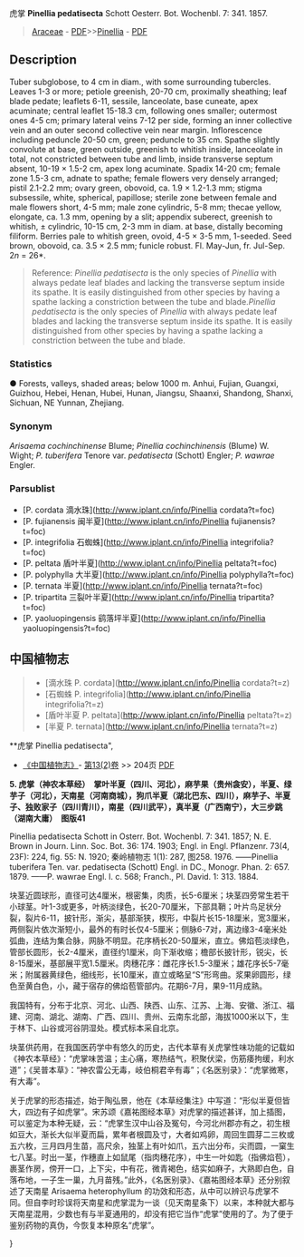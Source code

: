 虎掌 **Pinellia pedatisecta** Schott Oesterr. Bot. Wochenbl. 7: 341. 1857.

> [Araceae](http://www.iplant.cn/info/Araceae?t=foc) - [PDF](http://www.iplant.cn/foc/pdf/Araceae.pdf)>>[Pinellia](http://www.iplant.cn/info/Pinellia?t=foc) - [PDF](http://www.iplant.cn/foc/pdf/Pinellia.pdf)

## Description

Tuber subglobose, to 4 cm in diam., with some surrounding tubercles. Leaves 1-3 or more; petiole greenish, 20-70 cm, proximally sheathing; leaf blade pedate; leaflets 6-11, sessile, lanceolate, base cuneate, apex acuminate; central leaflet 15-18.3 cm, following ones smaller; outermost ones 4-5 cm; primary lateral veins 7-12 per side, forming an inner collective vein and an outer second collective vein near margin. Inflorescence including peduncle 20-50 cm, green; peduncle to 35 cm. Spathe slightly convolute at base, green outside, greenish to whitish inside, lanceolate in total, not constricted between tube and limb, inside transverse septum absent, 10-19 × 1.5-2 cm, apex long acuminate. Spadix 14-20 cm; female zone 1.5-3 cm, adnate to spathe; female flowers very densely arranged; pistil 2.1-2.2 mm; ovary green, obovoid, ca. 1.9 × 1.2-1.3 mm; stigma subsessile, white, spherical, papillose; sterile zone between female and male flowers short, 4-5 mm; male zone cylindric, 5-8 mm; thecae yellow, elongate, ca. 1.3 mm, opening by a slit; appendix suberect, greenish to whitish, ± cylindric, 10-15 cm, 2-3 mm in diam. at base, distally becoming filiform. Berries pale to whitish green, ovoid, 4-5 × 3-5 mm, 1-seeded. Seed brown, obovoid, ca. 3.5 × 2.5 mm; funicle robust. Fl. May-Jun, fr. Jul-Sep. 2*n* = 26*.

> Reference: 
>*Pinellia pedatisecta* is the only species of *Pinellia* with always pedate leaf blades and lacking the transverse septum inside its spathe. It is easily distinguished from other species by having a spathe lacking a constriction between the tube and blade.*Pinellia pedatisecta* is the only species of *Pinellia* with always pedate leaf blades and lacking the transverse septum inside its spathe. It is easily distinguished from other species by having a spathe lacking a constriction between the tube and blade.

### Statistics
● Forests, valleys, shaded areas; below 1000 m. Anhui, Fujian, Guangxi, Guizhou, Hebei, Henan, Hubei, Hunan, Jiangsu, Shaanxi, Shandong, Shanxi, Sichuan, NE Yunnan, Zhejiang.

### Synonym
*Arisaema cochinchinense* Blume; *Pinellia cochinchinensis* (Blume) W. Wight; *P. tuberifera* Tenore var. *pedatisecta* (Schott) Engler; *P. wawrae* Engler.

### Parsublist

* [P.  cordata  滴水珠](http://www.iplant.cn/info/Pinellia cordata?t=foc)
* [P.  fujianensis  闽半夏](http://www.iplant.cn/info/Pinellia fujianensis?t=foc)
* [P.  integrifolia  石蜘蛛](http://www.iplant.cn/info/Pinellia integrifolia?t=foc)
* [P.  peltata  盾叶半夏](http://www.iplant.cn/info/Pinellia peltata?t=foc)
* [P.  polyphylla  大半夏](http://www.iplant.cn/info/Pinellia polyphylla?t=foc)
* [P.  ternata  半夏](http://www.iplant.cn/info/Pinellia ternata?t=foc)
* [P.  tripartita  三裂叶半夏](http://www.iplant.cn/info/Pinellia tripartita?t=foc)
* [P.  yaoluopingensis  鹞落坪半夏](http://www.iplant.cn/info/Pinellia yaoluopingensis?t=foc)

## 中国植物志

> * [滴水珠  P.  cordata](http://www.iplant.cn/info/Pinellia cordata?t=z)
> * [石蜘蛛  P.  integrifolia](http://www.iplant.cn/info/Pinellia integrifolia?t=z)
> * [盾叶半夏  P.  peltata](http://www.iplant.cn/info/Pinellia peltata?t=z)
> * [半夏  P.  ternata](http://www.iplant.cn/info/Pinellia ternata?t=z)

**虎掌 Pinellia pedatisecta",

* [《中国植物志》](http://www.iplant.cn/frps)- [第13(2)卷](http://www.iplant.cn/frps/vol/13(2)) >> 204页 [PDF](http://www.iplant.cn/frps/pdf/13(2)/204.pdf)

**5. 虎掌（神农本草经）　掌叶半夏（四川、河北），麻芋果（贵州衾安），半夏、绿芋子（河北），天南星（河南商城），狗爪半夏（湖北巴东、四川），麻芋子、半夏子、独败家子（四川青川），南星（四川武平），真半夏（广西南宁），大三步跳（湖南大庸）　图版41**

Pinellia pedatisecta Schott in Osterr. Bot. Wochenbl. 7: 341. 1857; N. E. Brown in Journ. Linn. Soc. Bot. 36: 174. 1903; Engl. in Engl. Pflanzenr. 73(4, 23F): 224, fig. 55: N. 1920; 秦岭植物志 1(1): 287, 图258. 1976. ——Pinellia tuberifera Ten. var. pedatisecta (Schott) Engl. in DC., Monogr. Phan. 2: 657. 1879. ——P. wawrae Engl. l. c. 568; Franch., Pl. David. 1: 313. 1884.

块茎近圆球形，直径可达4厘米，根密集，肉质，长5-6厘米；块茎四旁常生若干小球茎。叶1-3或更多，叶柄淡绿色，长20-70厘米，下部具鞘；叶片鸟足状分裂，裂片6-11，披针形，渐尖，基部渐狭，楔形，中裂片长15-18厘米，宽3厘米，两侧裂片依次渐短小，最外的有时长仅4-5厘米；侧脉6-7对，离边缘3-4毫米处弧曲，连结为集合脉，网脉不明显。花序柄长20-50厘米，直立。佛焰苞淡绿色，管部长圆形，长2-4厘米，直径约1厘米，向下渐收缩；檐部长披针形，锐尖，长8-15厘米，基部展平宽1.5厘米。肉穗花序：雌花序长1.5-3厘米；雄花序长5-7毫米；附属器黄绿色，细线形，长10厘米，直立或略呈“S”形弯曲。浆果卵圆形，绿色至黄白色，小，藏于宿存的佛焰苞管部内。花期6-7月，果9-11月成熟。

我国特有，分布于北京、河北、山西、陕西、山东、江苏、上海、安徽、浙江、福建、河南、湖北、湖南、广西、四川、贵州、云南东北部，海拔1000米以下，生于林下、山谷或河谷阴湿处。模式标本采自北京。

块茎供药用，在我国医药学中有悠久的历史，古代本草有关虎掌性味功能的记载如《神农本草经》：“虎掌味苦温；主心痛，寒热结气，积聚伏梁，伤筋痿拘缓，利水道”；《吴普本草》：“神农雷公无毒，岐伯桐君辛有毒”；《名医别录》：“虎掌微寒，有大毒”。

关于虎掌的形态描述，始于陶弘景，他在《本草经集注》中写道：“形似半夏但皆大，四边有子如虎掌”。宋苏颂《嘉祐图经本草》对虎掌的描述甚详，加上插图，可以鉴定为本种无疑，云：“虎掌生汉中山谷及冤句，今河北州郡亦有之，初生根如豆大，渐长大似半夏而扁，累年者根圆及寸，大者如鸡卵，周回生圆芽二三枚或五六枚，三月四月生苗，高尺余，独茎上有叶如爪，五六出分布，尖而圆，一窠生七八茎。时出一茎，作穗直上如鼠尾（指肉穗花序），中生一叶如匙（指佛焰苞），裹茎作房，傍开一口，上下尖，中有花，微青褐色，结实如麻子，大熟即白色，自落布地，一子生一巢，九月苗残。”此外，《名医别录》、《嘉祐图经本草》还分别叙述了天南星 Arisaema heterophyllum 的功效和形态，从中可以辨识与虎掌不同。但自李时珍误将天南星和虎掌混为一谈（见天南星条下）以来，本种就大都与天南星混用，少数也有与半夏通用的，却没有把它当作“虎掌”使用的了。为了便于鉴别药物的真伪，今恢复本种原名“虎掌”。

}